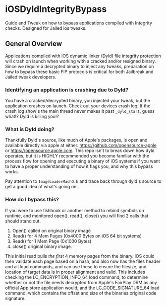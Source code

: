 # iOSDyldIntegrityBypass
Guide and Tweak on how to bypass applications compiled with Integrity checks. Designed for Jailed ios tweaks.

## General Overview
Applications compiled with iOS dynamic linker (Dyld) file integrity protection will crash on launch when working with a cracked and/or resigned binary. Since we require a decrypted binary to inject any tweaks, preparation on how to bypass these basic FIP protocols is critical for both Jailbreak and Jailed tweak developers.

### Identifying an application is crashing due to Dyld?
You have a cracked/decrypted binary, you injected your tweak, but the application crashes on launch. Check out your devices crash log. If the crash log show's the main thread never makes it past `_dyld_start`, guess what!? Dyld is killing you!?
  
### What is Dyld doing?
Thankfully Dyld's source, like much of Apple's packages, is open and available directly via apple at either. https://github.com/opensource-apple or https://opensource.apple.com. 
This repo isn't to break down how dyld operates, but it is HIGHLY recommended you become familiar with the process flow for opening and executing a binary of iOS systems if you want to have a proper understanding of how it flags you, and why this bypass works.

Pay attention to `ImageLoaderMachO.h` and trace back through dyld's source to get a good idea of what's going on.

### How do I bypass this?
If you were to use fishhook or another method to rebind symbols on runtime, and monitored open(), read(), close() you will find 2 calls that should stand out. 
1) Open() called on original binary image
2) Read() for 4 Mem Pages (0x4000 Bytes on iOS 64 bit systems)
3) Read() for 1 Mem Page (0x1000 Bytes)
4) close() original binary image.

This initial read pulls *the first* 4 memory pages from the binary. iOS could then validate each page based on a hash, and also now has the files header and all load commands, and can use these to ensure the filesize, and location of target data is in proper alignment and valid. This includes checking the LC_ENCRYPTION_INFO_64 load command, to determine whether or not the file needs decrypted from Apple's FairPlay DRM as any official App store application would, and the LC_CODE_SIGNATURE_64 load command, which contains the offset and size of the binaries original code signature.
